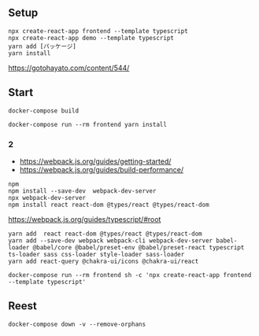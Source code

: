 ## Setup
```
npx create-react-app frontend --template typescript
npx create-react-app demo --template typescript
yarn add [パッケージ]
yarn install
```
https://gotohayato.com/content/544/

## Start
```
docker-compose build
```

```
docker-compose run --rm frontend yarn install
```

### 2
- https://webpack.js.org/guides/getting-started/
- https://webpack.js.org/guides/build-performance/
```
npm
npm install --save-dev  webpack-dev-server
npx webpack-dev-server
npm install react react-dom @types/react @types/react-dom
```



https://webpack.js.org/guides/typescript/#root
```
yarn add  react react-dom @types/react @types/react-dom
yarn add --save-dev webpack webpack-cli webpack-dev-server babel-loader @babel/core @babel/preset-env @babel/preset-react typescript ts-loader sass css-loader style-loader sass-loader
yarn add react-query @chakra-ui/icons @chakra-ui/react
```

```
docker-compose run --rm frontend sh -c 'npx create-react-app frontend --template typescript'
```

## Reest
```
docker-compose down -v --remove-orphans
```
